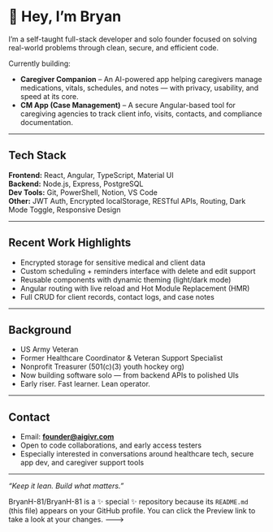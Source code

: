 # 👋 Hey, I’m Bryan

I’m a self-taught full-stack developer and solo founder focused on solving real-world problems through clean, secure, and efficient code.

Currently building:

-  **Caregiver Companion** – An AI-powered app helping caregivers manage medications, vitals, schedules, and notes — with privacy, usability, and speed at its core.
-  **CM App (Case Management)** – A secure Angular-based tool for caregiving agencies to track client info, visits, contacts, and compliance documentation.

---  

##  Tech Stack

**Frontend:** React, Angular, TypeScript, Material UI  
**Backend:** Node.js, Express, PostgreSQL  
**Dev Tools:** Git, PowerShell, Notion, VS Code  
**Other:** JWT Auth, Encrypted localStorage, RESTful APIs, Routing, Dark Mode Toggle, Responsive Design  

---

##  Recent Work Highlights

-  Encrypted storage for sensitive medical and client data  
-  Custom scheduling + reminders interface with delete and edit support  
-  Reusable components with dynamic theming (light/dark mode)  
-  Angular routing with live reload and Hot Module Replacement (HMR)  
-  Full CRUD for client records, contact logs, and case notes  

---

##  Background

- US Army Veteran
- Former Healthcare Coordinator & Veteran Support Specialist  
- Nonprofit Treasurer (501(c)(3) youth hockey org)  
- Now building software solo — from backend APIs to polished UIs  
- Early riser. Fast learner. Lean operator.

---

##  Contact

- Email: **founder@aigivr.com**
- Open to code collaborations, and early access testers
- Especially interested in conversations around healthcare tech, secure app dev, and caregiver support tools

---

*“Keep it lean. Build what matters.”*

BryanH-81/BryanH-81 is a ✨ special ✨ repository because its `README.md` (this file) appears on your GitHub profile.
You can click the Preview link to take a look at your changes.
--->
